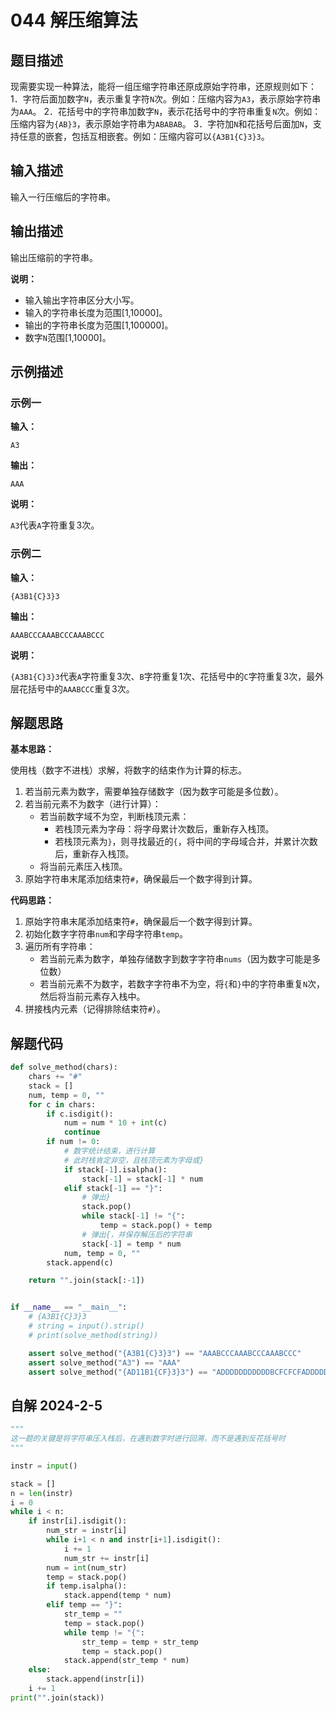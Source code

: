 # 044 解压缩算法

## 题目描述

现需要实现一种算法，能将一组压缩字符串还原成原始字符串，还原规则如下：
1．字符后面加数字`N`，表示重复字符`N`次。例如：压缩内容为`A3`，表示原始字符串为`AAA`。
2．花括号中的字符串加数字`N`，表示花括号中的字符串重复`N`次。例如：压缩内容为`{AB}3`，表示原始字符串为`ABABAB`。
3．字符加`N`和花括号后面加`N`，支持任意的嵌套，包括互相嵌套。例如：压缩内容可以`{A3B1{C}3}3`。

## 输入描述

输入一行压缩后的字符串。

## 输出描述

输出压缩前的字符串。

**说明：**

- 输入输出字符串区分大小写。
- 输入的字符串长度为范围[1,10000]。
- 输出的字符串长度为范围[1,100000]。
- 数字`N`范围[1,10000]。

## 示例描述

### 示例一

**输入：**
```text
A3
```

**输出：**
```text
AAA
```
**说明：**

`A3`代表`A`字符重复3次。

### 示例二

**输入：**
```text
{A3B1{C}3}3
```

**输出：**
```text
AAABCCCAAABCCCAAABCCC
```

**说明：**

`{A3B1{C}3}3`代表`A`字符重复3次、`B`字符重复1次、花括号中的`C`字符重复3次，最外层花括号中的`AAABCCC`重复3次。

## 解题思路

**基本思路：**

使用栈（数字不进栈）求解，将数字的结束作为计算的标志。
1. 若当前元素为数字，需要单独存储数字（因为数字可能是多位数）。
2. 若当前元素不为数字（进行计算）： 
	- 若当前数字域不为空，判断栈顶元素：
		- 若栈顶元素为字母：将字母累计次数后，重新存入栈顶。
		- 若栈顶元素为`}`，则寻找最近的`{`，将中间的字母域合并，并累计次数后，重新存入栈顶。
	- 将当前元素压入栈顶。
3. 原始字符串末尾添加结束符`#`，确保最后一个数字得到计算。

**代码思路：**

1. 原始字符串末尾添加结束符`#`，确保最后一个数字得到计算。
2. 初始化数字字符串`num`和字母字符串`temp`。
3. 遍历所有字符串：
   - 若当前元素为数字，单独存储数字到数字字符串`nums`（因为数字可能是多位数）
   - 若当前元素不为数字，若数字字符串不为空，将`{`和`}`中的字符串重复`N`次，然后将当前元素存入栈中。
4. 拼接栈内元素（记得排除结束符`#`）。

## 解题代码
```python
def solve_method(chars):
    chars += "#"
    stack = []
    num, temp = 0, ""
    for c in chars:
        if c.isdigit():
            num = num * 10 + int(c)
            continue
        if num != 0:
            # 数字统计结束，进行计算
            # 此时栈肯定非空，且栈顶元素为字母或}
            if stack[-1].isalpha():
                stack[-1] = stack[-1] * num
            elif stack[-1] == "}":
                # 弹出}
                stack.pop()
                while stack[-1] != "{":
                    temp = stack.pop() + temp
                # 弹出{，并保存解压后的字符串
                stack[-1] = temp * num
            num, temp = 0, ""
        stack.append(c)

    return "".join(stack[:-1])


if __name__ == "__main__":
    # {A3B1{C}3}3
    # string = input().strip()
    # print(solve_method(string))

    assert solve_method("{A3B1{C}3}3") == "AAABCCCAAABCCCAAABCCC"
    assert solve_method("A3") == "AAA"
    assert solve_method("{AD11B1{CF}3}3") == "ADDDDDDDDDDDBCFCFCFADDDDDDDDDDDBCFCFCFADDDDDDDDDDDBCFCFCF"
```

## 自解 2024-2-5
```python
"""
这一题的关键是将字符串压入栈后，在遇到数字时进行回溯，而不是遇到反花括号时
"""

instr = input()

stack = []
n = len(instr)
i = 0
while i < n:
    if instr[i].isdigit():
        num_str = instr[i]
        while i+1 < n and instr[i+1].isdigit():
            i += 1
            num_str += instr[i]
        num = int(num_str)
        temp = stack.pop()
        if temp.isalpha():
            stack.append(temp * num)
        elif temp == "}":
            str_temp = ""
            temp = stack.pop()
            while temp != "{":
                str_temp = temp + str_temp
                temp = stack.pop()
            stack.append(str_temp * num)
    else:
        stack.append(instr[i])
    i += 1
print("".join(stack))
```
